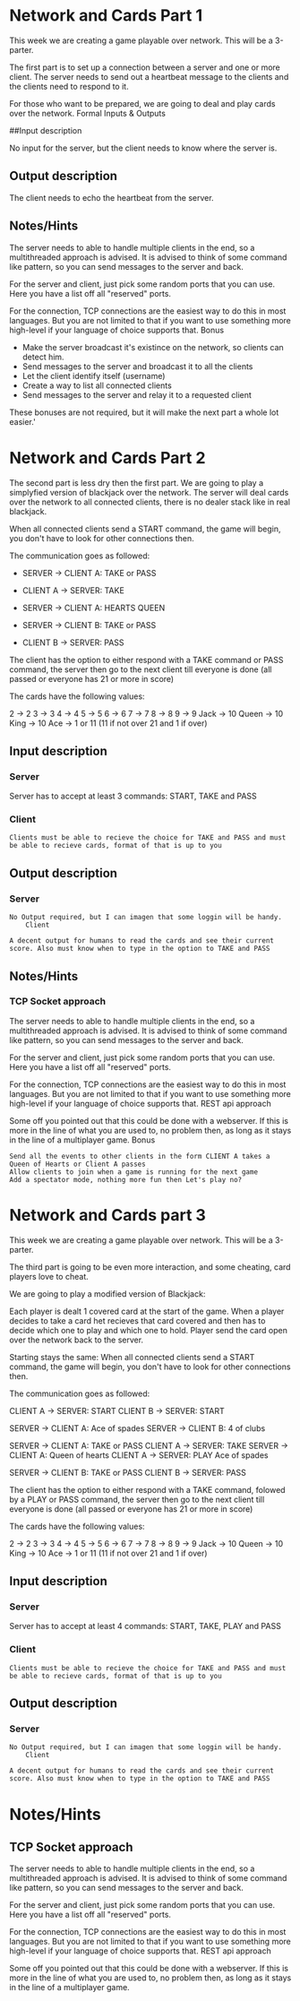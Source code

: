 # Network and Cards Part 1
This week we are creating a game playable over network. This will be a 3-parter.

The first part is to set up a connection between a server and one or more client. The server needs to send out a heartbeat message to the clients and the clients need to respond to it.

For those who want to be prepared, we are going to deal and play cards over the network.
Formal Inputs & Outputs

##Input description

No input for the server, but the client needs to know where the server is.

## Output description

The client needs to echo the heartbeat from the server.

## Notes/Hints

The server needs to able to handle multiple clients in the end, so a multithreaded approach is advised. It is advised to think of some command like pattern, so you can send messages to the server and back.

For the server and client, just pick some random ports that you can use. Here you have a list off all "reserved" ports.

For the connection, TCP connections are the easiest way to do this in most languages. But you are not limited to that if you want to use something more high-level if your language of choice supports that.
Bonus

-    Make the server broadcast it's existince on the network, so clients can detect him.
-   Send messages to the server and broadcast it to all the clients
-    Let the client identify itself (username)
-    Create a way to list all connected clients
-   Send messages to the server and relay it to a requested client

These bonuses are not required, but it will make the next part a whole lot easier.'

# Network and Cards Part 2

The second part is less dry then the first part. We are going to play a simplyfied version of blackjack over the network. The server will deal cards over the network to all connected clients, there is no dealer stack like in real blackjack.

When all connected clients send a START command, the game will begin, you don't have to look for other connections then.

The communication goes as followed:

- SERVER -> CLIENT A: TAKE or PASS
- CLIENT A -> SERVER: TAKE
- SERVER -> CLIENT A: HEARTS QUEEN

- SERVER -> CLIENT B: TAKE or PASS
- CLIENT B -> SERVER: PASS

The client has the option to either respond with a TAKE command or PASS command, the server then go to the next client till everyone is done (all passed or everyone has 21 or more in score)

The cards have the following values:

2 -> 2
3 -> 3
4 -> 4
5 -> 5
6 -> 6
7 -> 7
8 -> 8
9 -> 9
Jack -> 10
Queen -> 10
King -> 10
Ace -> 1 or 11 (11 if not over 21 and 1 if over)

## Input description

 ### Server

Server has to accept at least 3 commands: START, TAKE and PASS

 ### Client

    Clients must be able to recieve the choice for TAKE and PASS and must be able to recieve cards, format of that is up to you

## Output description

 ### Server

    No Output required, but I can imagen that some loggin will be handy.
        Client

    A decent output for humans to read the cards and see their current score. Also must know when to type in the option to TAKE and PASS

## Notes/Hints
### TCP Socket approach

The server needs to able to handle multiple clients in the end, so a multithreaded approach is advised. It is advised to think of some command like pattern, so you can send messages to the server and back.

For the server and client, just pick some random ports that you can use. Here you have a list off all "reserved" ports.

For the connection, TCP connections are the easiest way to do this in most languages. But you are not limited to that if you want to use something more high-level if your language of choice supports that.
REST api approach

Some off you pointed out that this could be done with a webserver. If this is more in the line of what you are used to, no problem then, as long as it stays in the line of a multiplayer game.
Bonus

    Send all the events to other clients in the form CLIENT A takes a Queen of Hearts or Client A passes
    Allow clients to join when a game is running for the next game
    Add a spectator mode, nothing more fun then Let's play no?

# Network and Cards part 3

This week we are creating a game playable over network. This will be a 3-parter.

The third part is going to be even more interaction, and some cheating, card players love to cheat.

We are going to play a modified version of Blackjack:

Each player is dealt 1 covered card at the start of the game. When a player decides to take a card het recieves that card covered and then has to decide which one to play and which one to hold. Player send the card open over the network back to the server.

Starting stays the same: When all connected clients send a START command, the game will begin, you don't have to look for other connections then.

The communication goes as followed:

CLIENT A -> SERVER: START
CLIENT B -> SERVER: START

SERVER -> CLIENT A: Ace of spades
SERVER -> CLIENT B: 4 of clubs

SERVER -> CLIENT A: TAKE or PASS
CLIENT A -> SERVER: TAKE
SERVER -> CLIENT A: Queen of hearts
CLIENT A -> SERVER: PLAY Ace of spades

SERVER -> CLIENT B: TAKE or PASS
CLIENT B -> SERVER: PASS

The client has the option to either respond with a TAKE command, folowed by a PLAY or PASS command, the server then go to the next client till everyone is done (all passed or everyone has 21 or more in score)

The cards have the following values:

2 -> 2
3 -> 3
4 -> 4
5 -> 5
6 -> 6
7 -> 7
8 -> 8
9 -> 9
Jack -> 10
Queen -> 10
King -> 10
Ace -> 1 or 11 (11 if not over 21 and 1 if over)

## Input description

  ###  Server

Server has to accept at least 4 commands: START, TAKE, PLAY and PASS

   ### Client

    Clients must be able to recieve the choice for TAKE and PASS and must be able to recieve cards, format of that is up to you

## Output description

   ### Server

    No Output required, but I can imagen that some loggin will be handy.
        Client

    A decent output for humans to read the cards and see their current score. Also must know when to type in the option to TAKE and PASS

# Notes/Hints
## TCP Socket approach

The server needs to able to handle multiple clients in the end, so a multithreaded approach is advised. It is advised to think of some command like pattern, so you can send messages to the server and back.

For the server and client, just pick some random ports that you can use. Here you have a list off all "reserved" ports.

For the connection, TCP connections are the easiest way to do this in most languages. But you are not limited to that if you want to use something more high-level if your language of choice supports that.
REST api approach

Some off you pointed out that this could be done with a webserver. If this is more in the line of what you are used to, no problem then, as long as it stays in the line of a multiplayer game.

